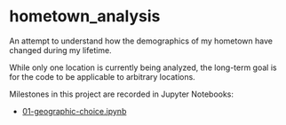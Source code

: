 # hometown_analysis

An attempt to understand how the demographics of my hometown have changed during my lifetime.

While only one location is currently being analyzed, the long-term goal is for the code to be applicable to arbitrary locations.

Milestones in this project are recorded in Jupyter Notebooks:
  * [01-geographic-choice.ipynb](./01-geographic-choice.ipynb)
